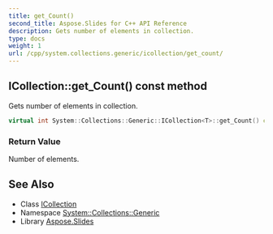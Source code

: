 ```yaml
---
title: get_Count()
second_title: Aspose.Slides for C++ API Reference
description: Gets number of elements in collection.
type: docs
weight: 1
url: /cpp/system.collections.generic/icollection/get_count/
---
```

## ICollection::get_Count() const method


Gets number of elements in collection.

```cpp
virtual int System::Collections::Generic::ICollection<T>::get_Count() const =0
```


### Return Value

Number of elements.

## See Also

* Class [ICollection](./)
* Namespace [System::Collections::Generic](../)
* Library [Aspose.Slides](../../)
